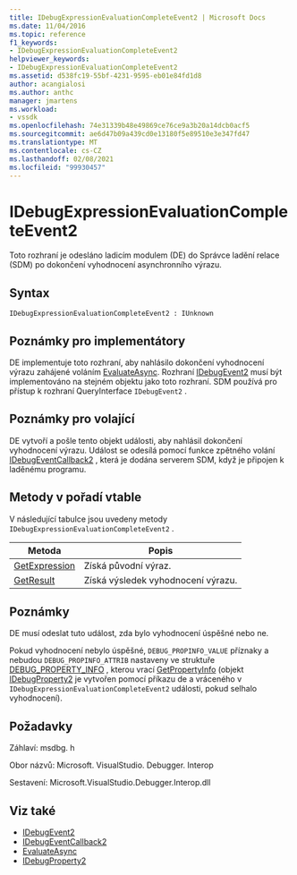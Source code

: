 ```yaml
---
title: IDebugExpressionEvaluationCompleteEvent2 | Microsoft Docs
ms.date: 11/04/2016
ms.topic: reference
f1_keywords:
- IDebugExpressionEvaluationCompleteEvent2
helpviewer_keywords:
- IDebugExpressionEvaluationCompleteEvent2
ms.assetid: d538fc19-55bf-4231-9595-eb01e84fd1d8
author: acangialosi
ms.author: anthc
manager: jmartens
ms.workload:
- vssdk
ms.openlocfilehash: 74e31339b48e49869ce76ce9a3b20a14dcb0acf5
ms.sourcegitcommit: ae6d47b09a439cd0e13180f5e89510e3e347fd47
ms.translationtype: MT
ms.contentlocale: cs-CZ
ms.lasthandoff: 02/08/2021
ms.locfileid: "99930457"
---
```

# <a name="idebugexpressionevaluationcompleteevent2"></a>IDebugExpressionEvaluationCompleteEvent2
Toto rozhraní je odesláno ladicím modulem (DE) do Správce ladění relace (SDM) po dokončení vyhodnocení asynchronního výrazu.

## <a name="syntax"></a>Syntax

```
IDebugExpressionEvaluationCompleteEvent2 : IUnknown
```

## <a name="notes-for-implementers"></a>Poznámky pro implementátory
 DE implementuje toto rozhraní, aby nahlásilo dokončení vyhodnocení výrazu zahájené voláním [EvaluateAsync](../../../extensibility/debugger/reference/idebugexpression2-evaluateasync.md). Rozhraní [IDebugEvent2](../../../extensibility/debugger/reference/idebugevent2.md) musí být implementováno na stejném objektu jako toto rozhraní. SDM používá pro [](/cpp/atl/queryinterface) přístup k rozhraní QueryInterface `IDebugEvent2` .

## <a name="notes-for-callers"></a>Poznámky pro volající
 DE vytvoří a pošle tento objekt události, aby nahlásil dokončení vyhodnocení výrazu. Událost se odesílá pomocí funkce zpětného volání [IDebugEventCallback2](../../../extensibility/debugger/reference/idebugeventcallback2.md) , která je dodána serverem SDM, když je připojen k laděnému programu.

## <a name="methods-in-vtable-order"></a>Metody v pořadí vtable
 V následující tabulce jsou uvedeny metody `IDebugExpressionEvaluationCompleteEvent2` .

|Metoda|Popis|
|------------|-----------------|
|[GetExpression](../../../extensibility/debugger/reference/idebugexpressionevaluationcompleteevent2-getexpression.md)|Získá původní výraz.|
|[GetResult](../../../extensibility/debugger/reference/idebugexpressionevaluationcompleteevent2-getresult.md)|Získá výsledek vyhodnocení výrazu.|

## <a name="remarks"></a>Poznámky
 DE musí odeslat tuto událost, zda bylo vyhodnocení úspěšné nebo ne.

 Pokud vyhodnocení nebylo úspěšné, `DEBUG_PROPINFO_VALUE` příznaky a nebudou `DEBUG_PROPINFO_ATTRIB` nastaveny ve struktuře [DEBUG_PROPERTY_INFO](../../../extensibility/debugger/reference/debug-property-info.md) , kterou vrací [GetPropertyInfo](../../../extensibility/debugger/reference/idebugproperty2-getpropertyinfo.md) (objekt [IDebugProperty2](../../../extensibility/debugger/reference/idebugproperty2.md) je vytvořen pomocí příkazu de a vráceného v `IDebugExpressionEvaluationCompleteEvent2` události, pokud selhalo vyhodnocení).

## <a name="requirements"></a>Požadavky
 Záhlaví: msdbg. h

 Obor názvů: Microsoft. VisualStudio. Debugger. Interop

 Sestavení: Microsoft.VisualStudio.Debugger.Interop.dll

## <a name="see-also"></a>Viz také
- [IDebugEvent2](../../../extensibility/debugger/reference/idebugevent2.md)
- [IDebugEventCallback2](../../../extensibility/debugger/reference/idebugeventcallback2.md)
- [EvaluateAsync](../../../extensibility/debugger/reference/idebugexpression2-evaluateasync.md)
- [IDebugProperty2](../../../extensibility/debugger/reference/idebugproperty2.md)
